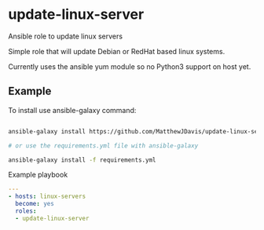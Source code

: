 # update-linux-server

Ansible role to update linux servers

Simple role that will update Debian or RedHat based linux systems.

Currently uses the ansible yum module so no Python3 support on host yet.

## Example

To install use ansible-galaxy command:

```bash

ansible-galaxy install https://github.com/MatthewJDavis/update-linux-server.git

# or use the requirements.yml file with ansible-galaxy

ansible-galaxy install -f requirements.yml
```

Example playbook

```yaml
---
- hosts: linux-servers
  become: yes
  roles:
  - update-linux-server
```